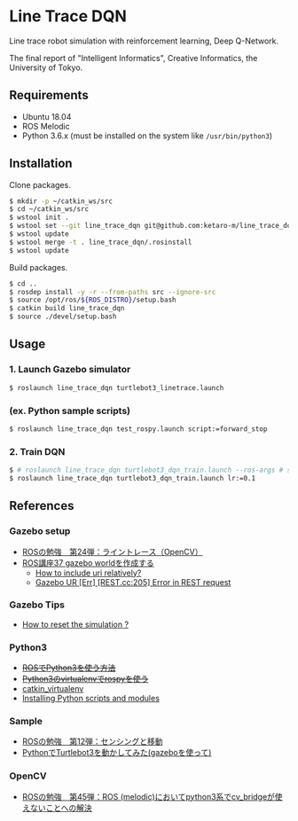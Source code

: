 # Line Trace DQN

Line trace robot simulation with reinforcement learning, Deep Q-Network.

The final report of "Intelligent Informatics", Creative Informatics, the University of Tokyo.


## Requirements

- Ubuntu 18.04
- ROS Melodic
- Python 3.6.x (must be installed on the system like `/usr/bin/python3`)


## Installation

Clone packages.

```bash  
$ mkdir -p ~/catkin_ws/src  
$ cd ~/catkin_ws/src  
$ wstool init .  
$ wstool set --git line_trace_dqn git@github.com:ketaro-m/line_trace_dqn.git -y  
$ wstool update  
$ wstool merge -t . line_trace_dqn/.rosinstall  
$ wstool update  
```

Build packages.

```bash  
$ cd ..  
$ rosdep install -y -r --from-paths src --ignore-src  
$ source /opt/ros/${ROS_DISTRO}/setup.bash  
$ catkin build line_trace_dqn  
$ source ./devel/setup.bash
```

## Usage

### 1. Launch Gazebo simulator

```bash  
$ roslaunch line_trace_dqn turtlebot3_linetrace.launch  
```


### (ex. Python sample scripts)

```bash  
$ roslaunch line_trace_dqn test_rospy.launch script:=forward_stop  
```


### 2. Train DQN

```bash  
$ # roslaunch line_trace_dqn turtlebot3_dqn_train.launch --ros-args # see the parameter descriptions  
$ roslaunch line_trace_dqn turtlebot3_dqn_train.launch lr:=0.1  
```

## References

### Gazebo setup
- [ROSの勉強　第24弾：ライントレース（OpenCV）](https://qiita.com/Yuya-Shimizu/items/5c408fb06878471ad486)
- [ROS講座37 gazebo worldを作成する](https://qiita.com/srs/items/9b23ad12bea9e3ec0480)
  - [How to include uri relatively?](https://answers.gazebosim.org//question/16159/how-to-include-uri-relatively/)
  - [Gazebo UR [Err] [REST.cc:205] Error in REST request](https://qiita.com/hoshianaaa/items/4ec14775ad11cefccff3)

### Gazebo Tips
- [How to reset the simulation ?](https://answers.gazebosim.org//question/8801/how-to-reset-the-simulation/)

### Python3
- ~~[ROSでPython3を使う方法](https://qiita.com/tnjz3/items/4d64fc2d36b75e604ab1)~~
- ~~[Python3のvirtualenvでrospyを使う](https://qiita.com/otamasan/items/7ac7732a5c3d47ec3028)~~
- [catkin_virtualenv](https://github.com/locusrobotics/catkin_virtualenv)
- [Installing Python scripts and modules](http://docs.ros.org/en/jade/api/catkin/html/howto/format2/installing_python.html)

### Sample

- [ROSの勉強　第12弾：センシングと移動](https://qiita.com/Yuya-Shimizu/items/66dd6fa254957ca773e9)
- [PythonでTurtlebot3を動かしてみた(gazeboを使って)](https://zenn.dev/kmiura55/articles/ros-turtlesim3-wander)


### OpenCV

- [ROSの勉強　第45弾：ROS (melodic)においてpython3系でcv_bridgeが使えないことへの解決](https://qiita.com/Yuya-Shimizu/items/ba73c9959067fa94a7c5)

